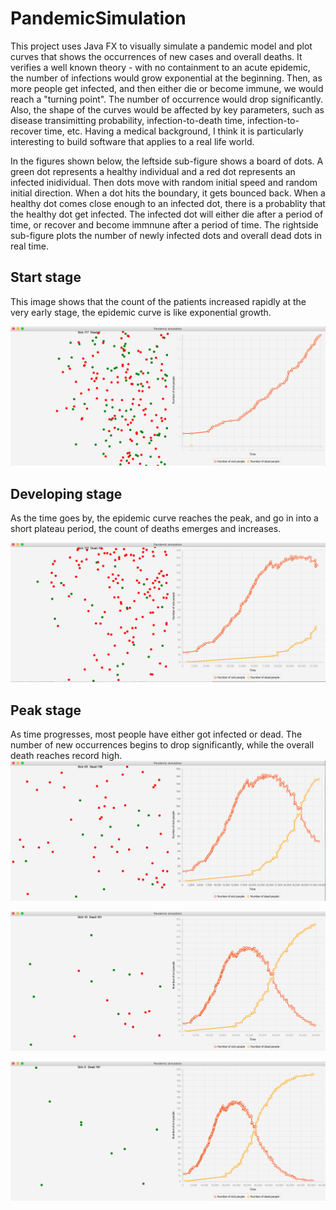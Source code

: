 # PandemicSimulation
This project uses Java FX to visually simulate a pandemic model and plot curves that shows the occurrences of new cases and overall deaths. It verifies a well known theory - with no containment to an acute epidemic, the number of infections would grow exponential at the beginning. Then, as more people get infected, and then either die or become immune, we would reach a "turning point". The number of occurrence would drop significantly. Also, the shape of the curves would be affected by key parameters, such as disease transimitting probability, infection-to-death time, infection-to-recover time, etc. Having a medical background, I think it is particularly interesting to build software that applies to a real life world.

In the figures shown below, the leftside sub-figure shows a board of dots. A green dot represents a healthy individual and a red dot represents an infected inidividual. Then dots move with random initial speed and random initial direction. When a dot hits the boundary, it gets bounced back. When a healthy dot comes close enough to an infected dot, there is a probablity that the healthy dot get infected. The infected dot will either die after a period of time, or recover and become immnune after a period of time. The rightside sub-figure plots the number of newly infected dots and overall dead dots in real time.

## Start stage
This image shows that the count of the patients increased rapidly at the very early stage, the epidemic curve is like exponential growth.

![Image1 of PandemicSimulation](https://github.com/shuyuan6/PandemicSimulation/blob/master/Screen%20Shot%202020-09-28%20at%2012.44.10%20AM.png)

## Developing stage
As the time goes by, the epidemic curve reaches the peak, and go in into a short plateau period, the count of deaths emerges and increases.

![Image2 of PandemicSimulation](https://github.com/shuyuan6/PandemicSimulation/blob/master/Screen%20Shot%202020-09-28%20at%2012.44.23%20AM.png)

## Peak stage
As time progresses, most people have either got infected or dead. The number of new occurrences begins to drop significantly, while the overall death reaches record high.
![Image3 of PandemicSimulation](https://github.com/shuyuan6/PandemicSimulation/blob/master/Screen%20Shot%202020-09-28%20at%2012.44.33%20AM.png)

![Image4 of PandemicSimulation](https://github.com/shuyuan6/PandemicSimulation/blob/master/Screen%20Shot%202020-09-28%20at%2012.44.44%20AM.png)

![Image5 of PandemicSimulation](https://github.com/shuyuan6/PandemicSimulation/blob/master/Screen%20Shot%202020-09-28%20at%2012.44.56%20AM.png)
